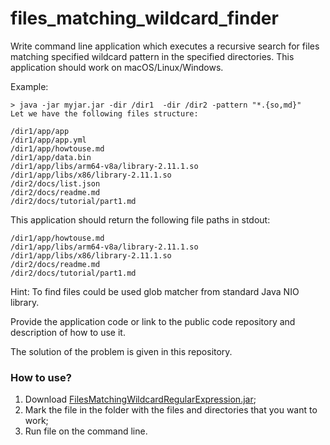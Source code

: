 # files_matching_wildcard_finder
Write command line application which executes a recursive search for files matching specified wildcard pattern in the specified directories. This application should work on macOS/Linux/Windows.

Example:

```
> java -jar myjar.jar -dir /dir1  -dir /dir2 -pattern "*.{so,md}"
Let we have the following files structure:

/dir1/app/app
/dir1/app/app.yml
/dir1/app/howtouse.md
/dir1/app/data.bin
/dir1/app/libs/arm64-v8a/library-2.11.1.so
/dir1/app/libs/x86/library-2.11.1.so
/dir2/docs/list.json
/dir2/docs/readme.md
/dir2/docs/tutorial/part1.md
```
This application should return the following file paths in stdout:

```
/dir1/app/howtouse.md
/dir1/app/libs/arm64-v8a/library-2.11.1.so
/dir1/app/libs/x86/library-2.11.1.so
/dir2/docs/readme.md
/dir2/docs/tutorial/part1.md
```
Hint: To find files could be used glob matcher from standard Java NIO library.

Provide the application code or link to the public code repository and description of how to use it.

The solution of the problem is given in this repository.

### How to use?
1. Download [FilesMatchingWildcardRegularExpression.jar](/files_matching_wildcard_finder/tree/master/out/artifacts/FilesMatchingWildcardRegularExpression_jar);
2. Mark the file in the folder with the files and directories that you want to work;
3. Run file on the command line.
